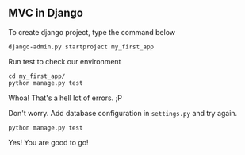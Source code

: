 MVC in Django
-----
To create django project, type the command below
```
django-admin.py startproject my_first_app
```

Run test to check our environment
```
cd my_first_app/
python manage.py test
```

Whoa! That's a hell lot of errors. ;P

Don't worry. Add database configuration in `settings.py` and try again.
```
python manage.py test
```
Yes! You are good to go!

